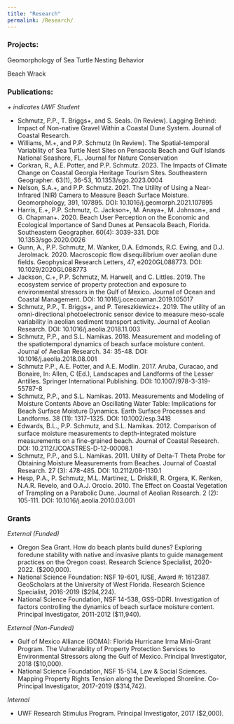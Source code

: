 ```yaml
---
title: "Research"
permalink: /Research/
---
```


### Projects:
Geomorphology of Sea Turtle Nesting Behavior

Beach Wrack


### Publications:
*+ indicates UWF Student* 

- Schmutz, P.P., T. Briggs+, and S. Seals. (In Review). Lagging Behind: Impact of Non-native Gravel Within a Coastal Dune System. Journal of Coastal Research.
- Williams, M.+, and P.P. Schmutz (In Review). The Spatial-temporal Variability of Sea Turtle Nest Sites on Pensacola Beach and Gulf Islands National Seashore, FL. Journal for Nature Conservation
- Corkran, R., A.E. Potter, and P.P. Schmutz. 2023. The Impacts of Climate Change on Coastal Georgia Heritage Tourism Sites. Southeastern Geographer. 63(1), 36-53, 10.1353/sgo.2023.0004
- Nelson, S.A.+, and P.P. Schmutz. 2021. The Utility of Using a Near-Infrared (NIR) Camera to Measure Beach Surface Moisture. Geomorphology, 391, 107895. DOI: 10.1016/j.geomorph.2021.107895
- Harris, E.+, P.P. Schmutz, C. Jackson+, M. Anaya+, M. Johnson+, and G. Chapman+. 2020. Beach User Perception on the Economic and Ecological Importance of Sand Dunes at Pensacola Beach, Florida. Southeastern Geographer. 60(4): 3039-331. DOI: 10.1353/sgo.2020.0026
- Gunn, A., P.P. Schmutz, M. Wanker, D.A. Edmonds, R.C. Ewing, and D.J. Jerolmack. 2020. Macroscopic flow disequilibrium over aeolian dune fields. Geophysical Research Letters, 47, e2020GL088773. DOI: 10.1029/2020GL088773
- Jackson, C.+, P.P. Schmutz, M. Harwell, and C. Littles. 2019. The ecosystem service of property protection and exposure to environmental stressors in the Gulf of Mexico. Journal of Ocean and Coastal Management. DOI: 10.1016/j.ocecoaman.2019.105017
- Schmutz, P.P., T. Briggs+, and P. Tereszkiewicz+. 2019. The utility of an omni-directional photoelectronic sensor device to measure meso-scale variability in aeolian sediment transport activity. Journal of Aeolian Research. DOI: 10.1016/j.aeolia.2018.11.003
- Schmutz, P.P., and S.L. Namikas. 2018. Measurement and modeling of the spatiotemporal dynamics of beach surface moisture content. Journal of Aeolian Research. 34: 35-48. DOI: 10.1016/j.aeolia.2018.08.001
- Schmutz P.P., A.E. Potter, and A.E. Modlin. 2017. Aruba, Curacao, and Bonaire, In: Allen, C (Ed.), Landscapes and Landforms of the Lesser Antilles. Springer International Publishing. DOI: 10.1007/978-3-319-55787-8
- Schmutz, P.P., and S.L. Namikas. 2013. Measurements and Modeling of Moisture Contents Above an Oscillating Water Table: Implications for Beach Surface Moisture Dynamics. Earth Surface Processes and Landforms. 38 (11): 1317–1325. DOI: 10.1002/esp.3418
- Edwards, B.L., P.P. Schmutz, and S.L. Namikas. 2012. Comparison of surface moisture measurements to depth-integrated moisture measurements on a fine-grained beach. Journal of Coastal Research. DOI: 10.2112/JCOASTRES-D-12-00008.1
- Schmutz, P.P., and S.L. Namikas. 2011. Utility of Delta-T Theta Probe for Obtaining Moisture Measurements from Beaches. Journal of Coastal Research. 27 (3): 478-485. DOI: 10.2112/08-1130.1
- Hesp, P.A., P. Schmutz, M.L. Martinez, L. Driskill, R. Orgera, K. Renken, N.A.R. Revelo, and O.A.J. Orocio. 2010. The Effect on Coastal Vegetation of Trampling on a Parabolic Dune. Journal of Aeolian Research. 2 (2): 105-111. DOI: 10.1016/j.aeolia.2010.03.001


### Grants
*External (Funded)* 

- Oregon Sea Grant. How do beach plants build dunes? Exploring foredune stability with native and invasive plants to guide management practices on the Oregon coast. Research Science Specialist, 2020-2022. ($200,000). 
- National Science Foundation: NSF 19-601, IUSE, Award #: 1612387. GeoScholars at the University of West Florida. Research Science Specialist, 2016-2019 ($294,224).
- National Science Foundation, NSF 14-538, GSS-DDRI. Investigation of factors controlling the dynamics of beach surface moisture content. Principal Investigator, 2011-2012 ($11,940).

*External (Non-Funded)*

- Gulf of Mexico Alliance (GOMA): Florida Hurricane Irma Mini-Grant Program. The Vulnerability of Property Protection Services to Environmental Stressors along the Gulf of Mexico. Principal Investigator, 2018 ($10,000).
- National Science Foundation, NSF 15-514, Law & Social Sciences. Mapping Property Rights Tension along the Developed Shoreline. Co-Principal Investigator, 2017-2019 ($314,742).

*Internal*

- UWF Research Stimulus Program. Principal Investigator, 2017 ($2,000).
